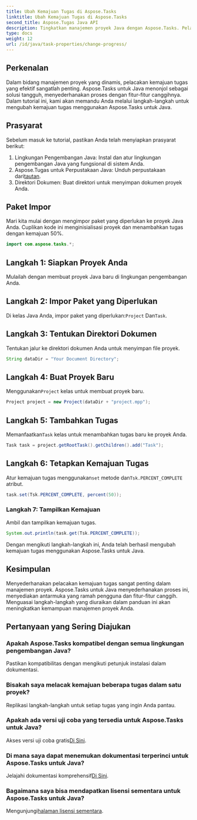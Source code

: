 ```yaml
---
title: Ubah Kemajuan Tugas di Aspose.Tasks
linktitle: Ubah Kemajuan Tugas di Aspose.Tasks
second_title: Aspose.Tugas Java API
description: Tingkatkan manajemen proyek Java dengan Aspose.Tasks. Pelajari cara mengubah kemajuan tugas dengan lancar dalam tutorial langkah demi langkah ini. Unduh sekarang!
type: docs
weight: 12
url: /id/java/task-properties/change-progress/
---
```

## Perkenalan
Dalam bidang manajemen proyek yang dinamis, pelacakan kemajuan tugas yang efektif sangatlah penting. Aspose.Tasks untuk Java menonjol sebagai solusi tangguh, menyederhanakan proses dengan fitur-fitur canggihnya. Dalam tutorial ini, kami akan memandu Anda melalui langkah-langkah untuk mengubah kemajuan tugas menggunakan Aspose.Tasks untuk Java.
## Prasyarat
Sebelum masuk ke tutorial, pastikan Anda telah menyiapkan prasyarat berikut:
1. Lingkungan Pengembangan Java: Instal dan atur lingkungan pengembangan Java yang fungsional di sistem Anda.
2.  Aspose.Tugas untuk Perpustakaan Java: Unduh perpustakaan dari[tautan](https://releases.aspose.com/tasks/java/).
3. Direktori Dokumen: Buat direktori untuk menyimpan dokumen proyek Anda.
## Paket Impor
Mari kita mulai dengan mengimpor paket yang diperlukan ke proyek Java Anda. Cuplikan kode ini menginisialisasi proyek dan menambahkan tugas dengan kemajuan 50%.
```java
import com.aspose.tasks.*;

```
## Langkah 1: Siapkan Proyek Anda
Mulailah dengan membuat proyek Java baru di lingkungan pengembangan Anda.
## Langkah 2: Impor Paket yang Diperlukan
 Di kelas Java Anda, impor paket yang diperlukan:`Project` Dan`Task`.
## Langkah 3: Tentukan Direktori Dokumen
Tentukan jalur ke direktori dokumen Anda untuk menyimpan file proyek.
```java
String dataDir = "Your Document Directory";
```
## Langkah 4: Buat Proyek Baru
 Menggunakan`Project` kelas untuk membuat proyek baru.
```java
Project project = new Project(dataDir + "project.mpp");
```
## Langkah 5: Tambahkan Tugas
 Memanfaatkan`Task` kelas untuk menambahkan tugas baru ke proyek Anda.
```java
Task task = project.getRootTask().getChildren().add("Task");
```
## Langkah 6: Tetapkan Kemajuan Tugas
 Atur kemajuan tugas menggunakan`set` metode dan`Tsk.PERCENT_COMPLETE` atribut.
```java
task.set(Tsk.PERCENT_COMPLETE, percent(50));
```
### Langkah 7: Tampilkan Kemajuan
Ambil dan tampilkan kemajuan tugas.
```java
System.out.println(task.get(Tsk.PERCENT_COMPLETE));
```
Dengan mengikuti langkah-langkah ini, Anda telah berhasil mengubah kemajuan tugas menggunakan Aspose.Tasks untuk Java.
## Kesimpulan
Menyederhanakan pelacakan kemajuan tugas sangat penting dalam manajemen proyek. Aspose.Tasks untuk Java menyederhanakan proses ini, menyediakan antarmuka yang ramah pengguna dan fitur-fitur canggih. Menguasai langkah-langkah yang diuraikan dalam panduan ini akan meningkatkan kemampuan manajemen proyek Anda.
## Pertanyaan yang Sering Diajukan
### Apakah Aspose.Tasks kompatibel dengan semua lingkungan pengembangan Java?
Pastikan kompatibilitas dengan mengikuti petunjuk instalasi dalam dokumentasi.
### Bisakah saya melacak kemajuan beberapa tugas dalam satu proyek?
Replikasi langkah-langkah untuk setiap tugas yang ingin Anda pantau.
### Apakah ada versi uji coba yang tersedia untuk Aspose.Tasks untuk Java?
 Akses versi uji coba gratis[Di Sini](https://releases.aspose.com/).
### Di mana saya dapat menemukan dokumentasi terperinci untuk Aspose.Tasks untuk Java?
 Jelajahi dokumentasi komprehensif[Di Sini](https://reference.aspose.com/tasks/java/).
### Bagaimana saya bisa mendapatkan lisensi sementara untuk Aspose.Tasks untuk Java?
 Mengunjungi[halaman lisensi sementara](https://purchase.aspose.com/temporary-license/).